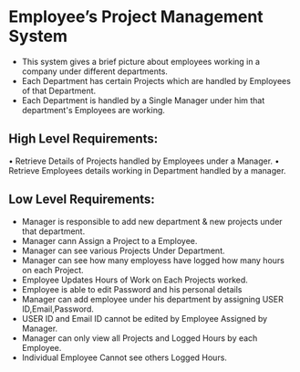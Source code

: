 
# Employee’s Project Management System

* This system gives a brief picture about employees working in a company under different departments.
* Each Department has certain Projects which are handled by Employees of that Department.
* Each Department is handled by a Single Manager under him that department's Employees are working.

## High Level Requirements:
•	Retrieve Details of Projects handled by Employees under a Manager.
•	Retrieve Employees details working in Department handled by a manager.
## Low Level Requirements:
* Manager is responsible to add new department & new projects under that department.
* Manager cann Assign a Project to a Employee.
* Manager can see various Projects Under Department.
* Manager can see how many employess have logged how many hours on each Project.
* Employee Updates Hours of Work on Each Projects worked.
* Employee is able to edit Password and his personal details
* Manager can add employee under his department by assigning USER ID,Email,Password.
* USER ID and Email ID cannot be edited by Employee Assigned by Manager.
* Manager can only view all Projects and Logged Hours by each Employee.
* Individual Employee Cannot see others Logged Hours.



